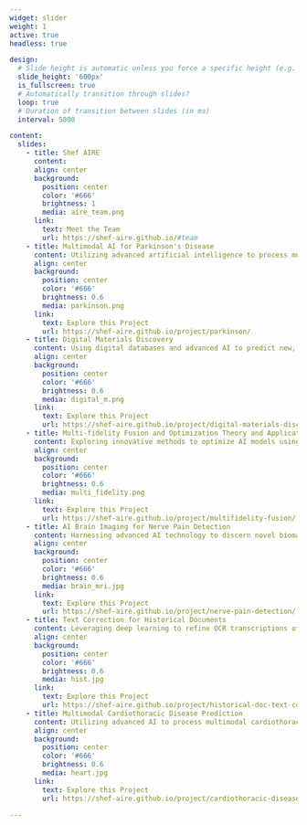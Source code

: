 ```yaml
---
widget: slider
weight: 1
active: true
headless: true

design:
  # Slide height is automatic unless you force a specific height (e.g. '400px')
  slide_height: '600px'
  is_fullscreen: true
  # Automatically transition through slides?
  loop: true
  # Duration of transition between slides (in ms)
  interval: 5000

content:
  slides:
    - title: Shef AIRE
      content:
      align: center
      background:
        position: center
        color: '#666'
        brightness: 1
        media: aire_team.png
      link:
        text: Meet the Team
        url: https://shef-aire.github.io/#team
    - title: Multimodal AI for Parkinson's Disease
      content: Utilizing advanced artificial intelligence to process multimodal data to enhance the diagnosis and prognosis of Parkinson’s Disease (PD), paving the way to uncover the underlying mechanisms of Parkinson’s Disease and improve its prediction.
      align: center
      background:
        position: center
        color: '#666'
        brightness: 0.6
        media: parkinson.png
      link:
        text: Explore this Project
        url: https://shef-aire.github.io/project/parkinson/
    - title: Digital Materials Discovery
      content: Using digital databases and advanced AI to predict new, sustainable materials for green technologies, accelerating the shift towards net-zero emissions and driving substantial progress in global sustainability initiatives.
      align: center
      background:
        position: center
        color: '#666'
        brightness: 0.6
        media: digital_m.png
      link:
        text: Explore this Project
        url: https://shef-aire.github.io/project/digital-materials-discovery/
    - title: Multi-fidelity Fusion and Optimization Theory and Applications
      content: Exploring innovative methods to optimize AI models using multi-fidelity data, aiming to enhance accuracy and efficiency across engineering disciplines by leveraging diverse data sources to improve model performance while reducing reliance on high-cost precision data.
      align: center
      background:
        position: center
        color: '#666'
        brightness: 0.6
        media: multi_fidelity.png
      link:
        text: Explore this Project
        url: https://shef-aire.github.io/project/multifidelity-fusion/
    - title: AI Brain Imaging for Nerve Pain Detection
      content: Harnessing advanced AI technology to discern novel biomarkers, paving the way for enhanced chronic nerve pain treatments and revolutionising healthcare outcomes
      align: center
      background:
        position: center
        color: '#666'
        brightness: 0.6
        media: brain_mri.jpg
      link:
        text: Explore this Project
        url: https://shef-aire.github.io/project/nerve-pain-detection/
    - title: Text Correction for Historical Documents
      content: Leveraging deep learning to refine OCR transcriptions of the extensive British Library Newspapers collection to overcome the barrier of inaccurate text data, unveiling a rich resource for exploring centuries of historical narratives and advancing global humanities research.
      align: center
      background:
        position: center
        color: '#666'
        brightness: 0.6
        media: hist.jpg
      link:
        text: Explore this Project
        url: https://shef-aire.github.io/project/historical-doc-text-correction/
    - title: Multimodal Cardiothoracic Disease Prediction
      content: Utilizing advanced AI to process multimodal cardiothoracic data for enhanced diagnosis and prognosis of Cardiothoracic Disease (CTD), paving the way for personalised medical care and transformative approaches in heart and lung health.
      align: center
      background:
        position: center
        color: '#666'
        brightness: 0.6
        media: heart.jpg
      link:
        text: Explore this Project
        url: https://shef-aire.github.io/project/cardiothoracic-disease-prediction/

---
```


